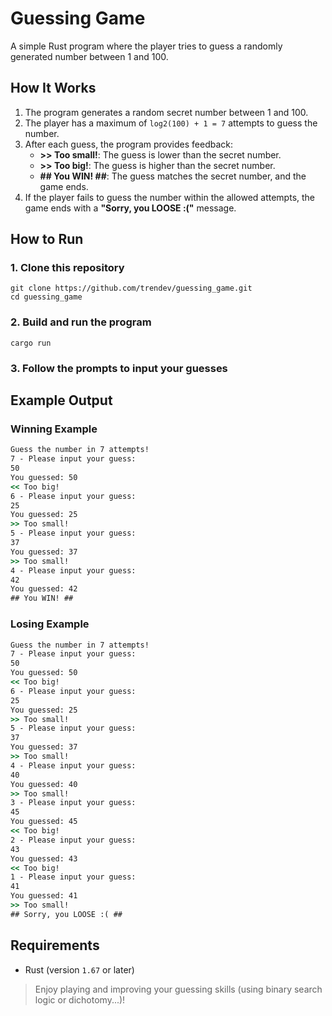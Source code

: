 # Guessing Game

A simple Rust program where the player tries to guess a randomly generated number between 1 and 100.

## How It Works

1. The program generates a random secret number between 1 and 100.
2. The player has a maximum of `log2(100) + 1 = 7` attempts to guess the number.
3. After each guess, the program provides feedback:
   - **>> Too small!**: The guess is lower than the secret number.
   - **>> Too big!**: The guess is higher than the secret number.
   - **## You WIN! ##**: The guess matches the secret number, and the game ends.
4. If the player fails to guess the number within the allowed attempts, the game ends with a **"Sorry, you LOOSE :("** message.

## How to Run

### 1. Clone this repository

```shell
git clone https://github.com/trendev/guessing_game.git
cd guessing_game
```

### 2. Build and run the program

```shell
cargo run
```

### 3. Follow the prompts to input your guesses

## Example Output

### Winning Example

```cmd
Guess the number in 7 attempts!
7 - Please input your guess:
50
You guessed: 50
<< Too big!
6 - Please input your guess:
25
You guessed: 25
>> Too small!
5 - Please input your guess:
37
You guessed: 37
>> Too small!
4 - Please input your guess:
42
You guessed: 42
## You WIN! ##
```

### Losing Example

```cmd
Guess the number in 7 attempts!
7 - Please input your guess:
50
You guessed: 50
<< Too big!
6 - Please input your guess:
25
You guessed: 25
>> Too small!
5 - Please input your guess:
37
You guessed: 37
>> Too small!
4 - Please input your guess:
40
You guessed: 40
>> Too small!
3 - Please input your guess:
45
You guessed: 45
<< Too big!
2 - Please input your guess:
43
You guessed: 43
<< Too big!
1 - Please input your guess:
41
You guessed: 41
>> Too small!
## Sorry, you LOOSE :( ##
```

## Requirements

- Rust (version `1.67` or later)

> Enjoy playing and improving your guessing skills (using binary search logic or dichotomy...)!
